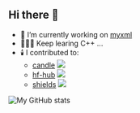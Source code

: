 ## Hi there 👋

- 🔭 I’m currently working on [myxml](https://github.com/Adamska1008/myxml)
- 👨🏻‍💻 Keep learing C++ ...
- 🕯️ I contributed to: 
  - [candle](https://github.com/huggingface/candle) ![](https://img.shields.io/github/stars/huggingface/candle?style=social)
  - [hf-hub](https://github.com/huggingface/hf-hub) ![](https://img.shields.io/github/stars/huggingface/hf-hub?style=social)
  - [shields](https://github.com/badges/shields) ![](https://img.shields.io/github/stars/badges/shields?style=social)

![My GitHub stats](https://github-readme-stats.vercel.app/api?username=Adamska1008&show_icons=true&theme=social)

<!--
**Adamska1008/Adamska1008** is a ✨ _special_ ✨ repository because its `README.md` (this file) appears on your GitHub profile.

Here are some ideas to get you started:

- 🔭 I’m currently working on ...
- 🌱 I’m currently learning ...
- 👯 I’m looking to collaborate on ...
- 🤔 I’m looking for help with ...
- 💬 Ask me about ...
- 📫 How to reach me: ...
- 😄 Pronouns: ...
- ⚡ Fun fact: ...
-->
